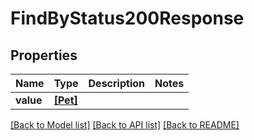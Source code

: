 # FindByStatus200Response


## Properties
Name | Type | Description | Notes
------------ | ------------- | ------------- | -------------
**value** | [**[Pet]**](Pet.md) |  | 

[[Back to Model list]](../README.md#documentation-for-models) [[Back to API list]](../README.md#documentation-for-api-endpoints) [[Back to README]](../README.md)


